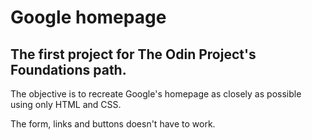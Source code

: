 # Google homepage

## The first project for The Odin Project's Foundations path.

The objective is to recreate Google's homepage as closely as possible using only HTML and CSS.

The form, links and buttons doesn't have to work.
